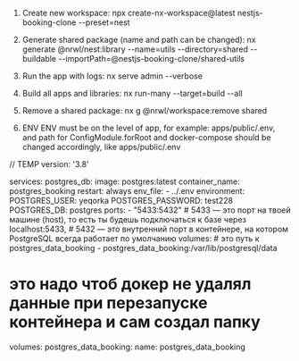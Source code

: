 1.	Create new workspace:
npx create-nx-workspace@latest nestjs-booking-clone --preset=nest

2.	Generate shared package (name and path can be changed):
nx generate @nrwl/nest:library --name=utils --directory=shared --buildable --importPath=@nestjs-booking-clone/shared-utils

3.	Run the app with logs:
nx serve admin --verbose

4.	Build all apps and libraries:
nx run-many --target=build --all

5.	Remove a shared package:
nx g @nrwl/workspace:remove shared

6. ENV
ENV must be on the level of app, for example: apps/public/.env, and path for ConfigModule.forRoot and docker-compose should be changed
accordingly, like apps/public/.env

// TEMP
version: '3.8'

services:
  postgres_db:
    image: postgres:latest
    container_name: postgres_booking
    restart: always
    env_file:
      - ../.env
    environment:
      POSTGRES_USER: yeqorka
      POSTGRES_PASSWORD: test228
      POSTGRES_DB: postgres
    ports:
      - "5433:5432"
      # 5433 — это порт на твоей машине (host), то есть ты будешь подключаться к базе через localhost:5433, 
      # 5432 — это внутренний порт в контейнере, на котором PostgreSQL всегда работает по умолчанию
    volumes:
      # это путь к postgres_data_booking
      - postgres_data_booking:/var/lib/postgresql/data

# это надо чтоб докер не удалял данные при перезапуске контейнера и сам создал папку
volumes:
  postgres_data_booking:
    name: postgres_data_booking

